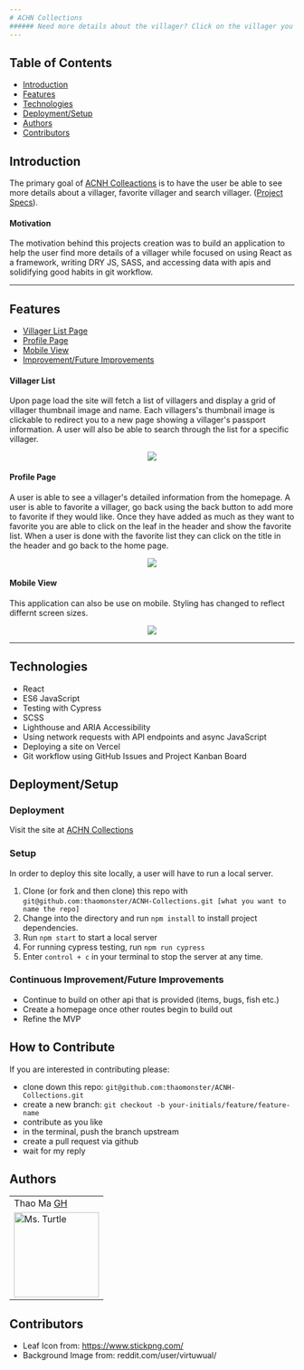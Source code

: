```yaml
---
# ACHN Collections
###### Need more details about the villager? Click on the villager you want and it will take you to a detailed page about the villager.
---
```

## Table of Contents
* [Introduction](#introduction)
* [Features](#features)
* [Technologies](#technologies)
* [Deployment/Setup](#deployment)
* [Authors](#authors)
* [Contributors](#contributors)


## Introduction
The primary goal of [ACNH Colleactions](git@github.com:thaomonster/ACNH-Collections.git) is to have the user be able to see more details about a villager, favorite villager and search villager. ([Project Specs](https://frontend.turing.io/projects/module-3/niche-audience.html)).

#### Motivation
The motivation behind this projects creation was to build an application to help the user find more details of a villager while  focused on using React as a framework, writing DRY JS, SASS, and accessing data with apis and solidifying good habits in git workflow.

---
## Features
* [Villager List Page](#villager-list)
* [Profile Page](#profile-page)
* [Mobile View](#mobile-view)
* [Improvement/Future Improvements](#Improvement/Future-Improvements)

#### Villager List
Upon page load the site will fetch a list of villagers and display a grid of villager thumbnail image and name. Each villagers's thumbnail image is clickable to redirect you to a new page showing a villager's passport information. A user will also be able to search through the list for a specific villager.

<p align = "center">
<img src="https://media.giphy.com/media/XKqLr7oq5kGL4juOtP/giphy.gif">
</p>

#### Profile Page
A user is able to see a villager's detailed information from the homepage. A user is able to favorite a villager, go back using the back button to add more to favorite if they would like. Once they have added as much as they want to favorite you are able to click on the leaf in the header and show the favorite list. When a user is done with the favorite list they can click on the title in the header and go back to the home page.

<p align = "center">
<img src="https://media.giphy.com/media/Wz1FobQabEvhsNGiBW/giphy.gif">
</p>

#### Mobile View
This application can also be use on mobile. Styling has changed to reflect differnt screen sizes.

<p align = "center">
<img src="https://media.giphy.com/media/G0r60AmPisI40c9QLI/giphy.gif">
</p>

---
## Technologies
 - React
 - ES6 JavaScript
 - Testing with Cypress
 - SCSS 
 - Lighthouse and ARIA Accessibility
 - Using network requests with API endpoints and async JavaScript
 - Deploying a site on Vercel
 - Git workflow using GitHub Issues and Project Kanban Board

## Deployment/Setup

### Deployment
Visit the site at [ACHN Collections]()

### Setup
In order to deploy this site locally, a user will have to run a local server.

  1. Clone (or fork and then clone) this repo with  `git@github.com:thaomonster/ACNH-Collections.git [what you want to name the repo]`
  2. Change into the directory and run `npm install` to install project dependencies.
  3. Run `npm start` to start a local server 
  5. For running cypress testing, run ```npm run cypress``` 
  6. Enter `control + c` in your terminal to stop the server at any time.

### Continuous Improvement/Future Improvements
  * Continue to build on other api that is provided (items, bugs, fish etc.)
  * Create a homepage once other routes begin to build out
  * Refine the MVP

## How to Contribute
If you are interested in contributing please:
- clone down this repo: `git@github.com:thaomonster/ACNH-Collections.git`
- create a new branch: `git checkout -b your-initials/feature/feature-name`
- contribute as you like
- in the terminal, push the branch upstream
- create a pull request via github
- wait for my reply

## Authors
<table>
    <tr>
        <td> Thao Ma <a href="https://github.com/thaomonster">GH</td>
 </tr>

<td><img src="https://avatars3.githubusercontent.com/u/67611512?s=400&u=ef3bac38d4f7d6d8a899d26ce1f0eb169f11bb9b&v=4" alt="Ms. Turtle"
 width="150" height="auto" /></td>
</table>

## Contributors
 * Leaf Icon from: https://www.stickpng.com/
 * Background Image from: reddit.com/user/virtuwual/